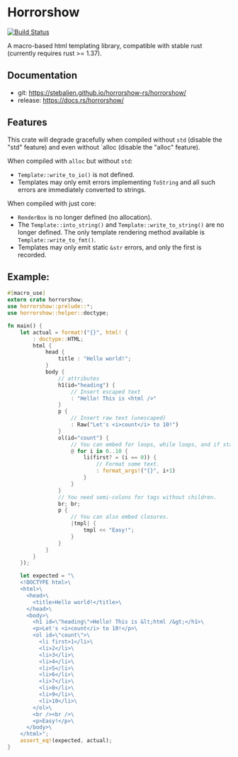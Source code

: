 # Horrorshow

[![Build Status](https://travis-ci.org/Stebalien/horrorshow-rs.svg?branch=master)](https://travis-ci.org/Stebalien/horrorshow-rs)

A macro-based html templating library, compatible with stable rust (currently requires rust >= 1.37).

## Documentation

* git: https://stebalien.github.io/horrorshow-rs/horrorshow/
* release: https://docs.rs/horrorshow/

## Features

This crate will degrade gracefully when compiled without `std` (disable the "std"
feature) and even without `alloc (disable the "alloc" feature).

When compiled with `alloc` but without `std`:

* `Template::write_to_io()` is not defined.
* Templates may only emit errors implementing `ToString` and all such errors are
  immediately converted to strings.

When compiled with just core:

* `RenderBox` is no longer defined (no allocation).
* The `Template::into_string()` and `Template::write_to_string()` are no longer
  defined. The only template rendering method available is
  `Template::write_to_fmt()`.
* Templates may only emit static `&str` errors, and only the first is recorded.

## Example:

```rust
#[macro_use]
extern crate horrorshow;
use horrorshow::prelude::*;
use horrorshow::helper::doctype;

fn main() {
    let actual = format!("{}", html! {
        : doctype::HTML;
        html {
            head {
                title : "Hello world!";
            }
            body {
                // attributes
                h1(id="heading") {
                    // Insert escaped text
                    : "Hello! This is <html />"
                }
                p {
                    // Insert raw text (unescaped)
                    : Raw("Let's <i>count</i> to 10!")
                }
                ol(id="count") {
                    // You can embed for loops, while loops, and if statements.
                    @ for i in 0..10 {
                        li(first? = (i == 0)) {
                            // Format some text.
                            : format_args!("{}", i+1)
                        }
                    }
                }
                // You need semi-colons for tags without children.
                br; br;
                p {
                    // You can also embed closures.
                    |tmpl| {
                        tmpl << "Easy!";
                    }
                }
            }
        }
    });

    let expected = "\
    <!DOCTYPE html>\
    <html>\
      <head>\
        <title>Hello world!</title>\
      </head>\
      <body>\
        <h1 id=\"heading\">Hello! This is &lt;html /&gt;</h1>\
        <p>Let's <i>count</i> to 10!</p>\
        <ol id=\"count\">\
          <li first>1</li>\
          <li>2</li>\
          <li>3</li>\
          <li>4</li>\
          <li>5</li>\
          <li>6</li>\
          <li>7</li>\
          <li>8</li>\
          <li>9</li>\
          <li>10</li>\
        </ol>\
        <br /><br />\
        <p>Easy!</p>\
      </body>\
    </html>";
    assert_eq!(expected, actual);
}
```
